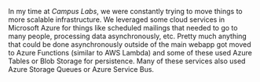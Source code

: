 In my time at _Campus Labs_, we were constantly trying to move things to more scalable infrastructure. We leveraged some cloud services in Microsoft Azure for things like scheduled mailings that needed to go to many people, processing data asynchronously, etc. Pretty much anything that could be done asynchronously outside of the main webapp got moved to Azure Functions (similar to AWS Lambda) and some of these used Azure Tables or Blob Storage for persistence. Many of these services also used Azure Storage Queues or Azure Service Bus.
